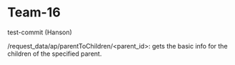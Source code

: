 # Team-16
test-commit (Hanson)

/request_data/ap/parentToChildren/<parent_id>: gets the basic info for the children of the specified parent.